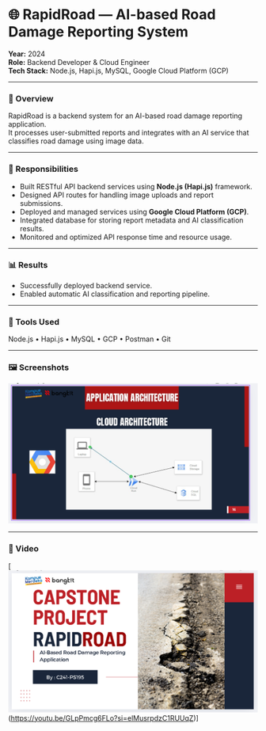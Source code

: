 # 🌐 RapidRoad — AI-based Road Damage Reporting System

**Year:** 2024  
**Role:** Backend Developer & Cloud Engineer  
**Tech Stack:** Node.js, Hapi.js, MySQL, Google Cloud Platform (GCP)  

---

### 🚦 Overview
RapidRoad is a backend system for an AI-based road damage reporting application.  
It processes user-submitted reports and integrates with an AI service that classifies road damage using image data.

---

### 🧠 Responsibilities
- Built RESTful API backend services using **Node.js (Hapi.js)** framework.  
- Designed API routes for handling image uploads and report submissions.  
- Deployed and managed services using **Google Cloud Platform (GCP)**.  
- Integrated database for storing report metadata and AI classification results.  
- Monitored and optimized API response time and resource usage.

---

<!-- ### ⚙️ Technical Challenges & Solutions
- **Issue:** High upload concurrency caused service crashes.  
  **Solution:** Implemented rate limiter and asynchronous queue for parallel uploads.  
- **Issue:** GCP deployment timeout during build process.  
  **Solution:** Used containerization and GCP load balancing to improve build stability.

--- -->

### 📊 Results
- Successfully deployed backend service.    
- Enabled automatic AI classification and reporting pipeline.

---

### 🧰 Tools Used
Node.js • Hapi.js • MySQL • GCP • Postman • Git

---

### 🖼️ Screenshots
![Cloud Architecture](../images/clouad_arsitektur.PNG)
<!-- ![RapidRoad Dashboard](../images/rapidroad-dashboard.png)
*Dashboard view showing AI-based damage classification results.*

![API Test on Postman](../images/rapidroad-api.png)
*API testing during development.* -->

---

### 🎥 Video
[![explanation Project on youtube](../images/capstone_ppt.PNG)(https://youtu.be/GLpPmcg6FLo?si=elMusrpdzC1RUUqZ)]
<!-- [![Watch the demo on YouTube](../images/youtube-thumbnail.png)](https://www.youtube.com/watch?v=YOUR_VIDEO_ID)
*Click the thumbnail or [watch it directly here](https://www.youtube.com/watch?v=YOUR_VIDEO_ID).* -->
